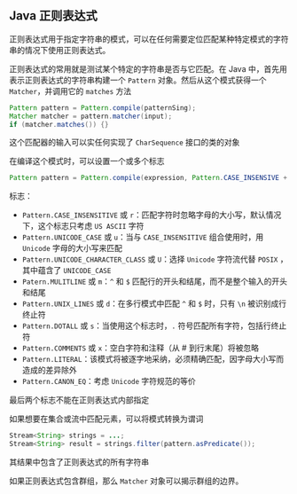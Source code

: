 ## Java 正则表达式

正则表达式用于指定字符串的模式，可以在任何需要定位匹配某种特定模式的字符串的情况下使用正则表达式。

正则表达式的常用就是测试某个特定的字符串是否与它匹配。在 Java 中，首先用表示正则表达式的字符串构建一个 `Pattern` 对象。然后从这个模式获得一个 `Matcher`，并调用它的 `matches` 方法

```java
Pattern pattern = Pattern.compile(patternSing);
Matcher matcher = pattern.matcher(input);
if (matcher.matches()) {}
```

这个匹配器的输入可以实任何实现了 `CharSequence` 接口的类的对象

在编译这个模式时，可以设置一个或多个标志

```java
Pattern pattern = Pattern.compile(expression, Pattern.CASE_INSENSIVE + Pattern.UNICODE_CASE);
```

标志：

* `Pattern.CASE_INSENSITIVE` 或 `r`：匹配字符时忽略字母的大小写，默认情况下，这个标志只考虑 `US ASCII` 字符
* `Pattern.UNICODE_CASE` 或 `u`：当与 `CASE_INSENSITIVE` 组合使用时，用 `Unicode` 字母的大小写来匹配
* `Pattern.UNICODE_CHARACTER_CLASS` 或 `U`：选择 `Unicode` 字符流代替 `POSIX` ，其中蕴含了 `UNICODE_CASE`
* `Patern.MULITLINE` 或 `m`：`^` 和 `$` 匹配行的开头和结尾，而不是整个输入的开头和结尾
* `Pattern.UNIX_LINES` 或 `d`：在多行模式中匹配 `^` 和 `$` 时，只有 `\n` 被识别成行终止符
* `Pattern.DOTALL` 或 `s`：当使用这个标志时，`.` 符号匹配所有字符，包括行终止符
* `Pattern.COMMENTS` 或 `x`：空白字符和注释（从 # 到行末尾）将被忽略
* `Pattern.LITERAL`：该模式将被逐字地采纳，必须精确匹配，因字母大小写而造成的差异除外
* `Pattern.CANON_EQ`：考虑 `Unicode` 字符规范的等价

最后两个标志不能在正则表达式内部指定

如果想要在集合或流中匹配元素，可以将模式转换为谓词

```java
Stream<String> strings = ...;
Stream<String> result = strings.filter(pattern.asPredicate());
```

其结果中包含了正则表达式的所有字符串

如果正则表达式包含群组，那么 `Matcher` 对象可以揭示群组的边界。